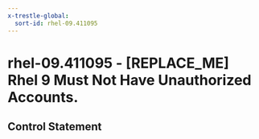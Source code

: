 ```yaml
---
x-trestle-global:
  sort-id: rhel-09.411095
---
```


# rhel-09.411095 - \[REPLACE_ME\] Rhel 9 Must Not Have Unauthorized Accounts.

## Control Statement
